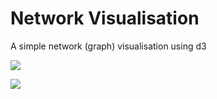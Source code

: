# Network Visualisation 
A simple network (graph) visualisation using d3

<kbd><img src="https://i.imgur.com/3CzhIHX.png"/><kbd>

<kbd><img src="https://i.imgur.com/5n1XDTr.gif"/><kbd>